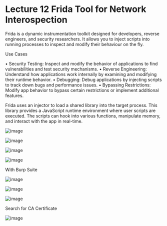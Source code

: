 # Lecture 12 Frida Tool for Network Interospection

Frida is a dynamic instrumentation toolkit designed for developers, reverse engineers, and security researchers. It allows you to inject scripts into running processes to inspect and modify their behaviour on the fly.

Use Cases

•	Security Testing: Inspect and modify the behavior of applications to find vulnerabilities and test security mechanisms.
•	Reverse Engineering: Understand how applications work internally by examining and modifying their runtime behavior.
•	Debugging: Debug applications by injecting scripts to track down bugs and performance issues.
•	Bypassing Restrictions: Modify app behavior to bypass certain restrictions or implement additional features.



Frida uses an injector to load a shared library into the target process. This library provides a JavaScript runtime environment where user scripts are executed. The scripts can hook into various functions, manipulate memory, and interact with the app in real-time.


![image](https://github.com/jayshah17/Secure-System-Engineering-/assets/76842630/155d29d2-7e91-4fdd-8e5e-a3145b7fbb8e)


![image](https://github.com/jayshah17/Secure-System-Engineering-/assets/76842630/4522dbce-52d2-4414-850f-c4a338654c82)


![image](https://github.com/jayshah17/Secure-System-Engineering-/assets/76842630/10f146c8-64ee-47ca-bf50-ad70a16f036f)

![image](https://github.com/jayshah17/Secure-System-Engineering-/assets/76842630/5367abbc-b7b0-424d-b1dd-8fe21bf05cb3)



With Burp Suite 

![image](https://github.com/jayshah17/Secure-System-Engineering-/assets/76842630/5366c3d8-2e34-4740-b02e-120df78543dc)

![image](https://github.com/jayshah17/Secure-System-Engineering-/assets/76842630/5dce3447-d73e-4af3-8d93-a66ca8c14478)

![image](https://github.com/jayshah17/Secure-System-Engineering-/assets/76842630/c80f2544-0713-465d-94b8-ee8e60811ade)

Search for CA Certificate

![image](https://github.com/jayshah17/Secure-System-Engineering-/assets/76842630/5e6ff5e7-be24-4a24-bfcd-c28f1a0dbc94)

